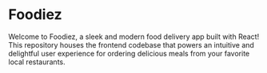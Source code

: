 # Foodiez
Welcome to Foodiez, a sleek and modern food delivery app built with React! This repository houses the frontend codebase that powers an intuitive and delightful user experience for ordering delicious meals from your favorite local restaurants.
